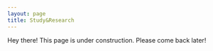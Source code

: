 ```yaml
---
layout: page
title: Study&Research
---
```


<p class="message">
  Hey there! This page is under construction. Please come back later!
</p>

[comment]: <> (<iframe width="560" height="315" src="https://www.youtube.com/embed/cusfytedcsU" frameborder="0" allowfullscreen></iframe>)